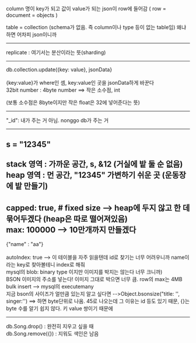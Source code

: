 column 명이 key가 되고 값이 value가 되는 json이 row에 들어감 (  row = document = objects ) <br>

table = collection (schema가 없음. 즉 column이나 type 등이 없는 table임) 왜냐하면 어차피 json이니까<br>

-------------------
replicate : 여기서는 분산이라는 뜻(sharding)

----------------
db.collection.update({key: value}, jsonData}<br>
<br>
{key:value}가 where인 셈, key:value인 곳을 jsonData하게 바꾼다<br>
32bit number : 4byte number ==> 작은 소수점, int<br>

(보통 소수점은 8byte이지만 작은 float은 32에 넣어준다는 뜻)<br>

----------------------
"_id": 내가 주는 거 아님. nonggo db가 주는 거<br>

------------------------------
 s = "12345"<br><br>
stack 영역 : 가까운 공간, s, &12 (거실에 밭 둘 순 없음)<br>
heap 영역 : 먼 공간, "12345" 가변하기 쉬운 곳 (운동장에 밭 만들기)<br>
-----------------------------

capped: true,    # fixed size --> heap에 두지 않고 한 데 묶어두겠다 (heap은 따로 떨어져있음)<br>
max: 100000 --> 10만개까지 만들겠다 <br>
--------------------------------

{"name" : "aa"}<br>
<br>
autoIndex: true --> 이 테이블을 자주 읽을텐데 id로 찾기는 너무 어려우니까 name이라는 key로 찾아볼테니 index로 해줘<br>
mysql의 blob: binary type 이지만 이미지를 박지는 않는다 너무 크니까)<br>
BSON 이미지의 주소를 넣는다! 이미지 그대로 박으면 너무 큼. row의 max는 4MB<br>
bulk insert --> mysql의 executemany<br>
지금 bson의 사이즈가 얼만큼 있는지 알고 싶다면 -->Object.bsonsize("title: '', singer:'') ==> 하면 byte단위로 나옴. 45로 나오는데 그 이유는 id 등도 있기 때문, {}는 byte 수를 알기 쉽지 않다. 키 value 쌍이기 때문에<br>

-------------------------------
db.Song.drop() : 완전히 지우고 싶을 때 <br>
db.Song.remove({}) : 지워도 색인은 남음 <br>
